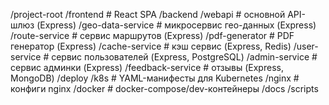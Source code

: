 /project-root
  /frontend            # React SPA
  /backend
    /webapi            # основной API-шлюз (Express)
    /geo-data-service  # микросервис гео-данных (Express)
    /route-service     # сервис маршрутов (Express)
    /pdf-generator     # PDF генератор (Express)
    /cache-service     # кэш сервис (Express, Redis)
    /user-service      # сервис пользователей (Express, PostgreSQL)
    /admin-service     # сервис админки (Express)
    /feedback-service  # отзывы (Express, MongoDB)
  /deploy
    /k8s               # YAML-манифесты для Kubernetes
    /nginx             # конфиги nginx
    /docker            # docker-compose/dev-контейнеры
  /docs
  /scripts
